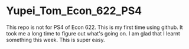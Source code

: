 # Yupei_Tom_Econ_622_PS4
This repo is not for PS4 of Econ 622.
This is my first time using github. It took me a long time to figure out what's going on. 
I am glad that I learnt something this week.
This is super easy.
